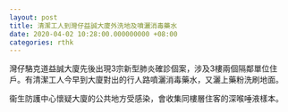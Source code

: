```yaml
---
layout: post
title: 清潔工人到灣仔益誠大廈外洗地及噴灑消毒藥水
date: 2020-04-02 10:28:00.000000000 +08:00
categories: rthk
---
```


灣仔駱克道益誠大廈先後出現3宗新型肺炎確診個案，涉及3樓兩個隔鄰單位住戶。有清潔工人今早到大廈對出的行人路噴灑消毒藥水，又灑上藥粉洗刷地面。

衞生防護中心懷疑大廈的公共地方受感染，會收集同樓層住客的深喉唾液樣本。
